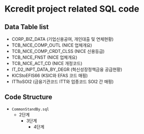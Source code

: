 # Kcredit project related SQL code

## Data Table list
* CORP_BIZ_DATA (기업신용공여, 개인대출 및 연체현황)
* TCB_NICE_COMP_OUTL (NICE 업체개요)
* TCB_NICE_COMP_CRDT_CLSS (NICE 신용등급)
* TCB_NICE_FNST (NICE 업체개요)
* TCB_NICE_ACT_CD (NICE 개정코드)
* IT_D2_INPT_DATA_BY_DEGR (혁신성장정책금융 공급현황)
* KICStoEFIS66 (KSIC와 EFAS 코드 매핑)
* ITTtoSOI2 (금융기관코드 ITT와 업종코드 SOI2 간 매핑)

## Code Structure
* `CommonStandBy.sql`
  - 2단계
    + 3단계
      + 4단계



